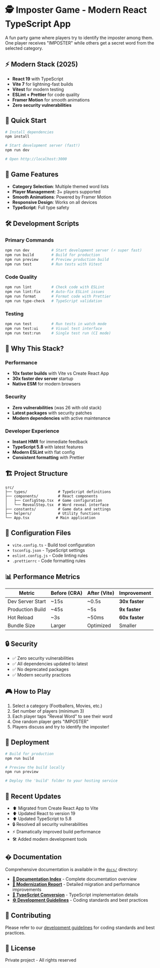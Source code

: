 # 🕵️ Imposter Game - Modern React TypeScript App

A fun party game where players try to identify the imposter among them. One player receives "IMPOSTER" while others get a secret word from the selected category.

## ⚡ **Modern Stack (2025)**
- **React 19** with TypeScript
- **Vite 7** for lightning-fast builds
- **Vitest** for modern testing
- **ESLint + Prettier** for code quality
- **Framer Motion** for smooth animations
- **Zero security vulnerabilities**

## 🚀 **Quick Start**

```bash
# Install dependencies
npm install

# Start development server (fast!)
npm run dev

# Open http://localhost:3000
```

## 📱 **Game Features**
- **Category Selection**: Multiple themed word lists
- **Player Management**: 3+ players supported
- **Smooth Animations**: Powered by Framer Motion
- **Responsive Design**: Works on all devices
- **TypeScript**: Full type safety

## 🛠️ **Development Scripts**

### **Primary Commands**
```bash
npm run dev          # Start development server (⚡ super fast)
npm run build        # Build for production
npm run preview      # Preview production build
npm run test         # Run tests with Vitest
```

### **Code Quality**
```bash
npm run lint         # Check code with ESLint
npm run lint:fix     # Auto-fix ESLint issues
npm run format       # Format code with Prettier
npm run type-check   # TypeScript validation
```

### **Testing**
```bash
npm run test         # Run tests in watch mode
npm run test:ui      # Visual test interface
npm run test:run     # Single test run (CI mode)
```

## 🎯 **Why This Stack?**

### **Performance**
- **10x faster builds** with Vite vs Create React App
- **30x faster dev server** startup
- **Native ESM** for modern browsers

### **Security**
- **Zero vulnerabilities** (was 26 with old stack)
- **Latest packages** with security patches
- **Modern dependencies** with active maintenance

### **Developer Experience**
- **Instant HMR** for immediate feedback
- **TypeScript 5.8** with latest features
- **Modern ESLint** with flat config
- **Consistent formatting** with Prettier

## 🏗️ **Project Structure**

```
src/
├── types/              # TypeScript definitions
├── components/         # React components
│   ├── ConfigStep.tsx  # Game configuration
│   └── RevealStep.tsx  # Word reveal interface
├── constants/          # Game data and settings
├── helpers/            # Utility functions
└── App.tsx            # Main application
```

## 🔧 **Configuration Files**

- `vite.config.ts` - Build tool configuration
- `tsconfig.json` - TypeScript settings
- `eslint.config.js` - Code linting rules
- `.prettierrc` - Code formatting rules

## 📊 **Performance Metrics**

| Metric | Before (CRA) | After (Vite) | Improvement |
|--------|--------------|--------------|-------------|
| Dev Server Start | ~15s | ~0.5s | **30x faster** |
| Production Build | ~45s | ~5s | **9x faster** |
| Hot Reload | ~3s | ~50ms | **60x faster** |
| Bundle Size | Larger | Optimized | Smaller |

## 🔒 **Security**

- ✅ Zero security vulnerabilities
- ✅ All dependencies updated to latest
- ✅ No deprecated packages
- ✅ Modern security practices

## 🎮 **How to Play**

1. Select a category (Footballers, Movies, etc.)
2. Set number of players (minimum 3)
3. Each player taps "Reveal Word" to see their word
4. One random player gets "IMPOSTER"
5. Players discuss and try to identify the imposter!

## 🚀 **Deployment**

```bash
# Build for production
npm run build

# Preview the build locally
npm run preview

# Deploy the 'build' folder to your hosting service
```

## 📝 **Recent Updates**

- ⬆️ Migrated from Create React App to Vite
- ⬆️ Updated React to version 19
- ⬆️ Updated TypeScript to 5.8
- 🔒 Resolved all security vulnerabilities
- ⚡ Dramatically improved build performance
- 🛠️ Added modern development tools

## � **Documentation**

Comprehensive documentation is available in the [`docs/`](docs/) directory:

- **[📖 Documentation Index](docs/README.md)** - Complete documentation overview
- **[🚀 Modernization Report](docs/migration/modernization-report.md)** - Detailed migration and performance improvements
- **[📝 TypeScript Conversion](docs/migration/typescript-conversion.md)** - TypeScript implementation details
- **[⚙️ Development Guidelines](docs/development/copilot-instructions.md)** - Coding standards and best practices

## 🤝 **Contributing**

Please refer to our [development guidelines](docs/development/copilot-instructions.md) for coding standards and best practices.

## 📄 **License**

Private project - All rights reserved
